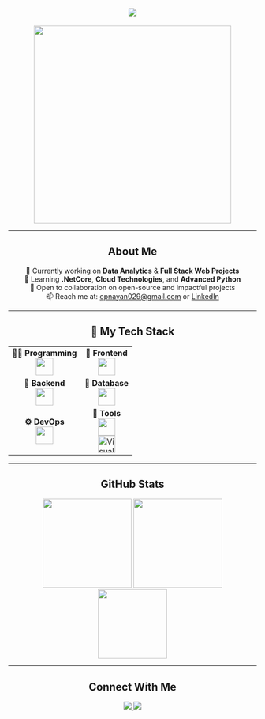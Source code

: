 <!-- GitHub Profile README for kenpachi11zx -->

<h1 align="center" style="font-family: 'Segoe UI', Tahoma, Geneva, Verdana, sans-serif;">
  <img src="https://readme-typing-svg.herokuapp.com?font=Fira+Code&size=30&duration=2500&pause=1000&color=00BFFF&center=true&vCenter=true&width=450&lines=Hey,+what's+up%3F;Welcome+to+my+profile" />
</h1>

<p align="center">
  <img src="https://i.pinimg.com/originals/f0/f0/d9/f0f0d932d6e39c7af5aa305cbd8da735.gif" width="400" />
</p>


---

<h2 align="center">About Me</h2>

<p align="center">
  🔭 Currently working on <strong>Data Analytics</strong> & <strong>Full Stack Web Projects</strong><br>
  🌱 Learning <strong>.NetCore</strong>, <strong>Cloud Technologies</strong>, and <strong>Advanced Python</strong><br>
  🤝 Open to collaboration on open-source and impactful projects<br>
  📫 Reach me at: <a href="mailto:opnayan029@gmail.com">opnayan029@gmail.com</a> or <a href="https://www.linkedin.com/in/sahil-islam-b1955825a/" target="_blank">LinkedIn</a>
</p>

---

<h2 align="center">🚀 My Tech Stack</h2>

<div align="center">

<table>
  <tr>
    <td align="center">
      <strong>👨‍💻 Programming</strong><br>
      <img src="https://skillicons.dev/icons?i=java,python,cs" height="35" />
    </td>
    <td align="center">
      <strong>🎨 Frontend</strong><br>
      <img src="https://skillicons.dev/icons?i=html,css,js,ts" height="35" />
    </td>
  </tr>
  <tr>
    <td align="center">
      <strong>🔧 Backend</strong><br>
      <img src="https://skillicons.dev/icons?i=dotnet" height="35" />
    </td>
    <td align="center">
      <strong>💽 Database</strong><br>
      <img src="https://skillicons.dev/icons?i=mysql" height="35" />
    </td>
  </tr>
  <tr>
    <td align="center">
      <strong>⚙️ DevOps</strong><br>
      <img src="https://skillicons.dev/icons?i=git,github" height="35" />
    </td>
    <td align="center">
      <strong>🧰 Tools</strong><br>
      <img src="https://skillicons.dev/icons?i=figma,vscode" height="35" />
      <br>
      <img src="https://upload.wikimedia.org/wikipedia/commons/5/59/Visual_Studio_Icon_2022.svg" height="35" title="Visual Studio 2022" />
    </td>
  </tr>
</table>

</div>

---

<h2 align="center">GitHub Stats</h2>

<div align="center">
  <img src="https://github-readme-stats.vercel.app/api?username=kenpachi11zx&show_icons=true&theme=tokyonight&hide_border=true" height="180" />
  <img src="https://github-readme-streak-stats.herokuapp.com/?user=kenpachi11zx&theme=tokyonight&hide_border=true" height="180" />
</div>

<div align="center">
  <img src="https://github-readme-stats.vercel.app/api/top-langs/?username=kenpachi11zx&layout=compact&theme=tokyonight&hide_border=true" height="140" />
</div>

---

<h2 align="center">Connect With Me</h2>

<p align="center">
  <a href="https://www.linkedin.com/in/sahil-islam-b1955825a/" target="_blank">
    <img src="https://img.shields.io/badge/LinkedIn-0077B5?style=flat-square&logo=linkedin&logoColor=white" />
  </a>
  <a href="mailto:opnayan029@gmail.com">
    <img src="https://img.shields.io/badge/Gmail-D14836?style=flat-square&logo=gmail&logoColor=white" />
  </a>
</p>
